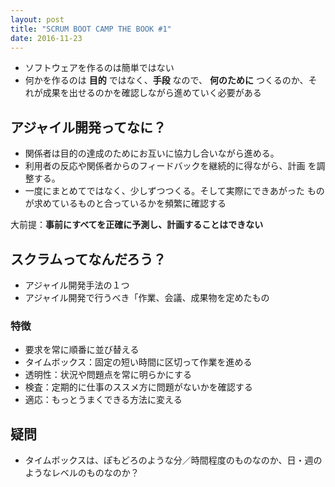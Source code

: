 ```yaml
---
layout: post
title: "SCRUM BOOT CAMP THE BOOK #1"
date: 2016-11-23
---
```


- ソフトウェアを作るのは簡単ではない
- 何かを作るのは **目的** ではなく、**手段** なので、 **何のために** つくるのか、それが成果を出せるのかを確認しながら進めていく必要がある

## アジャイル開発ってなに？
>
- 関係者は目的の達成のためにお互いに協力し合いながら進める。- 利用者の反応や関係者からのフィードバックを継続的に得ながら、計画を調整する。- 一度にまとめてではなく、少しずつつくる。そして実際にできあがった   ものが求めているものと合っているかを頻繁に確認する

大前提：**事前にすべてを正確に予測し、計画することはできない**

## スクラムってなんだろう？
- アジャイル開発手法の１つ
- アジャイル開発で行うべき「作業、会議、成果物を定めたもの

### 特徴
- 要求を常に順番に並び替える
- タイムボックス：固定の短い時間に区切って作業を進める
- 透明性：状況や問題点を常に明らかにする
- 検査：定期的に仕事のススメ方に問題がないかを確認する
- 適応：もっとうまくできる方法に変える



## 疑問
- タイムボックスは、ぽもどろのような分／時間程度のものなのか、日・週のようなレベルのものなのか？


